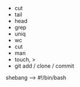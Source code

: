 * cut
* tail
* head
* grep
* uniq
* wc
* cut
* man
* touch, >
* git add / clone / commit

shebang --> #!/bin/bash